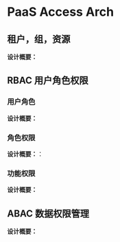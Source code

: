 # PaaS Access Arch

## 租户，组，资源

**设计概要：**

## RBAC 用户角色权限

### 用户角色

**设计概要：**

### 角色权限

**设计概要：**：

### 功能权限

**设计概要：**

## ABAC 数据权限管理

**设计概要：**
